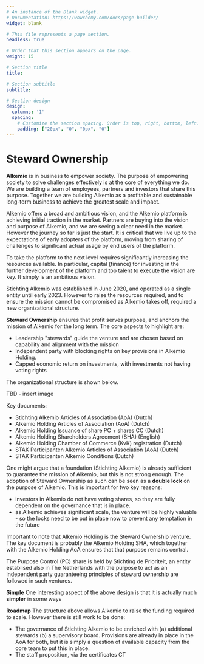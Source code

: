 ```yaml
---
# An instance of the Blank widget.
# Documentation: https://wowchemy.com/docs/page-builder/
widget: blank

# This file represents a page section.
headless: true

# Order that this section appears on the page.
weight: 15

# Section title
title: 

# Section subtitle
subtitle: 

# Section design
design:
  columns: '1'
  spacing:
    # Customize the section spacing. Order is top, right, bottom, left.
    padding: ["20px", "0", "0px", "0"]
---
```

# Steward Ownership

**Alkemio** is in business to empower society. The purpose of empowering society to solve challenges effectively is at the core of everything we do. We are building a team of employees, partners and investors that share this purpose. Together we are building Alkemio as a profitable and sustainable long-term business to achieve the greatest scale and impact. 

Alkemio offers a broad and ambitious vision, and the Alkemio platform is achieving initial traction in the market. Partners are buying into the vision and purpose of Alkemio, and we are seeing a clear need in the market. However the journey so far is just the start. It is critical that we live up to the expectations of early adopters of the platform, moving from sharing of challenges to significant actual usage by end users of the platform. 

To take the platform to the next level requires significantly increasing the resources available. In particular, capital (finance) for investing in the further development of the platform and top talent to execute the vision are key. It simply is an ambitious vision. 

Stichting Alkemio was established in June 2020, and operated as a single entity until early 2023. However to raise the resources required, and to ensure the mission cannot be compromised as Alkemio takes off, required a new organizational structure.

**Steward Ownership** ensures that profit serves purpose, and anchors the mission of Alkemio for the long term. The core aspects to highlight are:
* Leadership "stewards" guide the venture and are chosen based on capability and alignment with the mission
* Independent party with blocking rights on key provisions in Alkemio Holding. 
* Capped economic return on investments, with investments not having voting rights

The organizational structure is shown below.

TBD - insert image

Key documents:
* Stichting Alkemio Articles of Association (AoA) (Dutch)
* Alkemio Holding Articles of Association (AoA)  (Dutch)
* Alkemio Holding Issuance of share PC + shares CC (Dutch)
* Alkemio Holding Shareholders Agreement (SHA) (English) 
* Alkemio Holding Chamber of Commerce (KvK) registration (Dutch)
* STAK Participanten Alkemio Articles of Association (AoA) (Dutch)
* STAK Participanten Alkemio Conditions (Dutch)

One might argue that a foundation (Stichting Alkemio) is already sufficient to guarantee the mission of Alkemio, but this is not strong enough. The adoption of Steward Ownership as such can be seen as a **double lock** on the purpose of Alkemio. This is important for two key reasons:
* investors in Alkemio do not have voting shares, so they are fully dependent on the governance that is in place. 
* as Alkemio achieves significant scale, the venture will be highly valuable - so the locks need to be put in place now to prevent any temptation in the future

Important to note that Alkemio Holding is the Steward Ownership venture. The key document is probably the Alkemio Holding SHA, which together with the Alkemio Holding AoA ensures that that purpose remains central. 

The Purpose Control (PC) share is held by Stichting de Prioriteit, an entity establised also in The Netherlands with the purpose to act as an independent party guaranteeing principles of steward ownership are followed in such ventures.

**Simple**
One interesting aspect of the above design is that it is actually much **simpler** in some ways 


**Roadmap**
The structure above allows Alkemio to raise the funding required to scale. However there is still work to be done:
* The governance of Stichting Alkemio to be enriched with (a) additional stewards (b) a supervisory board. Provisions are already in place in the AoA for both, but it is simply a question of available capacity from the core team to put this in place.
* The staff proposition, via the certificates CT



